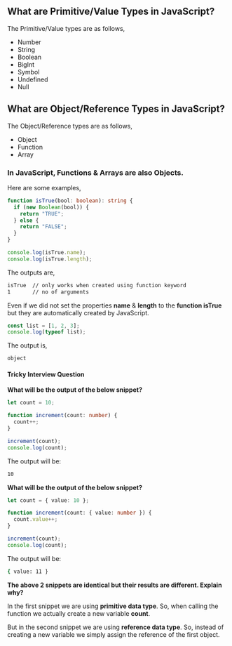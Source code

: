 ## What are Primitive/Value Types in JavaScript?

The Primitive/Value types are as follows,

  * Number
  * String
  * Boolean
  * BigInt
  * Symbol
  * Undefined
  * Null

## What are Object/Reference Types in JavaScript?

The Object/Reference types are as follows,

  * Object
  * Function
  * Array

### In JavaScript, Functions & Arrays are also Objects.

Here are some examples,

```ts
function isTrue(bool: boolean): string {
  if (new Boolean(bool)) {
    return "TRUE";
  } else {
    return "FALSE";
  }
}

console.log(isTrue.name);
console.log(isTrue.length);
```

The outputs are,

```sh
isTrue  // only works when created using function keyword
1       // no of arguments
```

Even if we did not set the properties **name** & **length** to the **function isTrue** but they are automatically created by JavaScript.

```ts
const list = [1, 2, 3];
console.log(typeof list);
```

The output is,

```sh
object
```

#### Tricky Interview Question

**What will be the output of the below snippet?**

```ts
let count = 10;

function increment(count: number) {
  count++;
}

increment(count);
console.log(count);
```

The output will be:

```sh
10
```

**What will be the output of the below snippet?**

```ts
let count = { value: 10 };

function increment(count: { value: number }) {
  count.value++;
}

increment(count);
console.log(count);
```

The output will be:

```sh
{ value: 11 }
```

**The above 2 snippets are identical but their results are different. Explain why?**

In the first snippet we are using **primitive data type**. So, when calling the function we actually create a new variable **count**.

But in the second snippet we are using **reference data type**. So, instead of creating a new variable we simply assign the reference of the first object.
